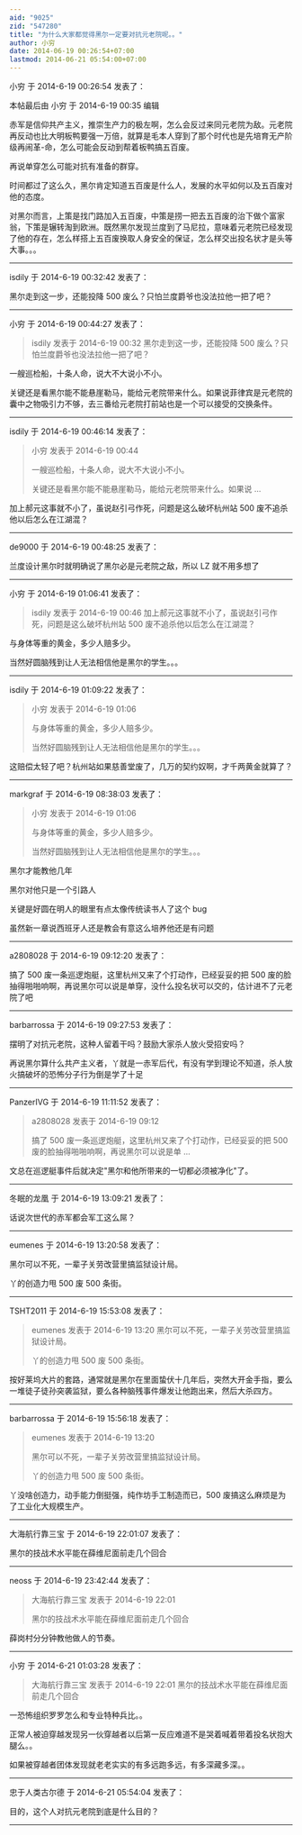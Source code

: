 ```yaml
---
aid: "9025"
zid: "547280"
title: "为什么大家都觉得黑尔一定要对抗元老院呢。。"
author: 小穷
date: 2014-06-19 00:26:54+07:00
lastmod: 2014-06-21 05:54:00+07:00
---
```


小穷 于 2014-6-19 00:26:54 发表了：

本帖最后由 小穷 于 2014-6-19 00:35 编辑

赤军是信仰共产主义，推崇生产力的极左啊，怎么会反过来同元老院为敌。元老院再反动也比大明板鸭要强一万倍，就算是毛本人穿到了那个时代也是先培育无产阶级再闹革-命，怎么可能会反动到帮着板鸭搞五百废。

再说单穿怎么可能对抗有准备的群穿。

时间都过了这么久，黑尔肯定知道五百废是什么人，发展的水平如何以及五百废对他的态度。

对黑尔而言，上策是找门路加入五百废，中策是捞一把去五百废的治下做个富家翁，下策是辗转淘到欧洲。既然黑尔发现兰度到了马尼拉，意味着元老院已经发现了他的存在，怎么样搭上五百废换取人身安全的保证，怎么样交出投名状才是头等大事。。。

---

isdily 于 2014-6-19 00:32:42 发表了：

黑尔走到这一步，还能投降 500 废么？只怕兰度爵爷也没法拉他一把了吧？

---

小穷 于 2014-6-19 00:44:27 发表了：

> isdily 发表于 2014-6-19 00:32 黑尔走到这一步，还能投降 500 废么？只怕兰度爵爷也没法拉他一把了吧？

一艘巡检船，十条人命，说大不大说小不小。

关键还是看黑尔能不能悬崖勒马，能给元老院带来什么。如果说菲律宾是元老院的囊中之物吸引力不够，去三番给元老院打前站也是一个可以接受的交换条件。

---

isdily 于 2014-6-19 00:46:14 发表了：

> 小穷 发表于 2014-6-19 00:44
>
> 一艘巡检船，十条人命，说大不大说小不小。
>
> 关键还是看黑尔能不能悬崖勒马，能给元老院带来什么。如果说 ...

加上郝元这事就不小了，虽说赵引弓作死，问题是这么破坏杭州站 500 废不追杀他以后怎么在江湖混？

---

de9000 于 2014-6-19 00:48:25 发表了：

兰度设计黑尔时就明确说了黑尔必是元老院之敌，所以 LZ 就不用多想了

---

小穷 于 2014-6-19 01:06:41 发表了：

> isdily 发表于 2014-6-19 00:46 加上郝元这事就不小了，虽说赵引弓作死，问题是这么破坏杭州站 500 废不追杀他以后怎么在江湖混？

与身体等重的黄金，多少人赔多少。

当然好圆脑残到让人无法相信他是黑尔的学生。。。

---

isdily 于 2014-6-19 01:09:22 发表了：

> 小穷 发表于 2014-6-19 01:06
>
> 与身体等重的黄金，多少人赔多少。
>
> 当然好圆脑残到让人无法相信他是黑尔的学生。。。

这赔偿太轻了吧？杭州站如果慈善堂废了，几万的契约奴啊，才千两黄金就算了？

---

markgraf 于 2014-6-19 08:38:03 发表了：

> 小穷 发表于 2014-6-19 01:06
>
> 与身体等重的黄金，多少人赔多少。
>
> 当然好圆脑残到让人无法相信他是黑尔的学生。。。

黑尔才能教他几年

黑尔对他只是一个引路人

关键是好圆在明人的眼里有点太像传统读书人了这个 bug

虽然新一章说西班牙人还是教会有意这么培养他还是有问题

---

a2808028 于 2014-6-19 09:12:20 发表了：

搞了 500 废一条巡逻炮艇，这里杭州又来了个打动作，已经妥妥的把 500 废的脸抽得啪啪响啊，再说黑尔可以说是单穿，没什么投名状可以交的，估计进不了元老院了吧

---

barbarrossa 于 2014-6-19 09:27:53 发表了：

摆明了对抗元老院，这种人留着干吗？鼓励大家杀人放火受招安吗？

再说黑尔算什么共产主义者，丫就是一赤军后代，有没有学到理论不知道，杀人放火搞破坏的恐怖分子行为倒是学了十足

---

PanzerIVG 于 2014-6-19 11:11:52 发表了：

> a2808028 发表于 2014-6-19 09:12
>
> 搞了 500 废一条巡逻炮艇，这里杭州又来了个打动作，已经妥妥的把 500 废的脸抽得啪啪响啊，再说黑尔可以说是单 ...

文总在巡逻艇事件后就决定"黑尔和他所带来的一切都必须被净化"了。

---

冬眠的龙凰 于 2014-6-19 13:09:21 发表了：

话说次世代的赤军都会军工这么屌？

---

eumenes 于 2014-6-19 13:20:58 发表了：

黑尔可以不死，一辈子关劳改营里搞监狱设计局。

丫的创造力甩 500 废 500 条街。

---

TSHT2011 于 2014-6-19 15:53:08 发表了：

> eumenes 发表于 2014-6-19 13:20 黑尔可以不死，一辈子关劳改营里搞监狱设计局。
>
> 丫的创造力甩 500 废 500 条街。

按好莱坞大片的套路，通常就是黑尔在里面蛰伏十几年后，突然大开金手指，要么一堆徒子徒孙突袭监狱，要么各种脑残事件爆发让他跑出来，然后大杀四方。

---

barbarrossa 于 2014-6-19 15:56:18 发表了：

> eumenes 发表于 2014-6-19 13:20
>
> 黑尔可以不死，一辈子关劳改营里搞监狱设计局。
>
> 丫的创造力甩 500 废 500 条街。

丫没啥创造力，动手能力倒挺强，纯作坊手工制造而已，500 废搞这么麻烦是为了工业化大规模生产。

---

大海航行靠三宝 于 2014-6-19 22:01:07 发表了：

黑尔的技战术水平能在薛维尼面前走几个回合

---

neoss 于 2014-6-19 23:42:44 发表了：

> 大海航行靠三宝 发表于 2014-6-19 22:01
>
> 黑尔的技战术水平能在薛维尼面前走几个回合

薛岗村分分钟教他做人的节奏。

---

小穷 于 2014-6-21 01:03:28 发表了：

> 大海航行靠三宝 发表于 2014-6-19 22:01 黑尔的技战术水平能在薛维尼面前走几个回合

一恐怖组织罗罗怎么和专业特种兵比。。

正常人被迫穿越发现另一伙穿越者以后第一反应难道不是哭着喊着带着投名状抱大腿么。。

如果被穿越者团体发现就老老实实的有多远跑多远，有多深藏多深。。

---

忠于人类古尔德 于 2014-6-21 05:54:04 发表了：

目的，这个人对抗元老院到底是什么目的？

---
